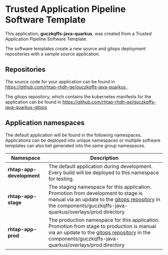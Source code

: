 # Trusted Application Pipeline Software Template

This application, **guczkqffs-java-quarkus**, was created from a Trusted Application Pipeline Software Template.

The software templates create a new source and gitops deployment repositories with a sample source application. 

## Repositories

The source code for your application can be found in [https://github.com/rhtap-rhdh-qe/guczkqffs-java-quarkus ](https://github.com/rhtap-rhdh-qe/guczkqffs-java-quarkus ).
 
The gitops repository, which contains the kubernetes manifests for the application can be found in 
[https://github.com/rhtap-rhdh-qe/guczkqffs-java-quarkus-gitops ](https://github.com/rhtap-rhdh-qe/guczkqffs-java-quarkus-gitops ) 

## Application namespaces 

The default application will be found in the following namespaces. Applications can be deployed into unique namespaces or multiple software templates can also bet generated into the same group namespaces.  

|  Namespace   |  Description   |  
| -------- | -------- |   
| **rhtap-app-development** | The default application during development. Every build will be deployed to this namespace for testing. | 
| **rhtap-app-stage** | The staging namespace for this application. Promotion from development to stage is manual via an update to the [gitops repository](https://github.com/rhtap-rhdh-qe/guczkqffs-java-quarkus-gitops ) in the components/guczkqffs-java-quarkus/overlays/prod directory |  
| **rhtap-app-prod** | The production namespace for this application. Promotion from stage to production is manual via an update to the [gitops repository](https://github.com/rhtap-rhdh-qe/guczkqffs-java-quarkus-gitops ) in the components/guczkqffs-java-quarkus/overlays/prod directory | 